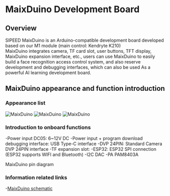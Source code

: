 # MaixDuino Development Board

## Overview

  SIPEED MaixDuino is an Arduino-compatible development board developed based on our M1 module (main control: Kendryte K210)
  <br/>MaixDuino integrates camera, TF card slot, user buttons, TFT display, MaixDuino expansion interface, etc., users can use MaixDuino to easily build a face recognition access control system, and also reserve development and debugging interfaces, which can also be used As a powerful AI learning development board.

## MaixDuino appearance and function introduction

### Appearance list

![MaixDuino](../../assets/dk_board/maix_duino/maixduino_0.png)
![MaixDuino](../../assets/dk_board/maix_duino/maixduino_1.png)
![MaixDuino](../../assets/dk_board/maix_duino/maixduino_2.png)

### Introduction to onboard functions

-Power input DC05: 6~12V DC
-Power input + program download debugging interface: USB Type-C interface
-DVP 24PIN: Standard Camera DVP 24PIN interface
-TF expansion slot:
-ESP32: ESP32 SPI connection (ESP32 supports WIFI and Bluetooth)
-I2C DAC
-PA PAM8403A

MaixDuino pin diagram

### Information related links

-[MaixDuino schematic](https://dl.sipeed.com/MAIX/HDK/Sipeed-Maixduino)
